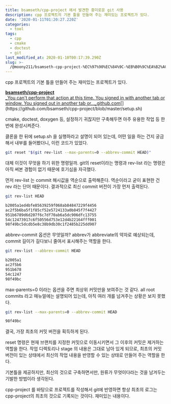 ```yaml
---
title: bsamseth/cpp-project 에서 발견한 흥미로운 git 사용
description: cpp 프로젝트의 기본 틀을 만들어 주는 재미있는 프로젝트가 있다.
date: '2020-01-11T01:20:27.220Z'
categories:
  - tool
tags:
  - cpp
  - cmake
  - doctest
  - git
last_modified_at: 2020-01-10T00:17:39.290Z
slug: >-
  /@moony211/bsamseth-cpp-project-%EC%97%90%EC%84%9C-%EB%B0%9C%EA%B2%AC%ED%95%9C-%ED%9D%A5%EB%AF%B8%EB%A1%9C%EC%9A%B4-git-%EC%82%AC%EC%9A%A9-92f088c21fd0
---
```


cpp 프로젝트의 기본 틀을 만들어 주는 재미있는 프로젝트가 있다.

[**bsamseth/cpp-project**  
_You can't perform that action at this time. You signed in with another tab or window. You signed out in another tab or…_github.com](https://github.com/bsamseth/cpp-project/blob/master/setup.sh "https://github.com/bsamseth/cpp-project/blob/master/setup.sh")[](https://github.com/bsamseth/cpp-project/blob/master/setup.sh)

cmake, doctest, doxygen 등, 설정하기 귀찮지만 구축해두면 아주 유용한 작업 등 한 번에 완성시켜준다.

클론을 한 뒤에 setup.sh 을 실행하라고 설명이 되어 있는데, 어떤 일을 하는 건지 궁금해서 내부를 들어봤더니, 이런 코드가 있었다.

```bash
git reset "$(git rev-list --max-parents=0 --abbrev-commit HEAD)"
```

대체 이것이 무엇을 하기 위한 명령일까. git의 reset이라는 명령과 rev-list 라는 명령은 아직 써본 경험이 없기 때문에 호기심을 자극했다.

먼저 rev-list 는 commit 해시값을 역순으로 출력해준다. 역순이라고 굳이 표현한 건 rev 라는 단어 때문이다. 결과적으로 최신 commit 버전이 가장 먼저 출력된다.

```bash
git rev-list HEAD

b2005a1ed4bfe85639259f068ab84847229f4456  
ac2f5b6ba5f1f85cf52e5724133a0b845f7f4427  
951b6789d6d207f6c7df70ab6a5dc906dfc13755  
54c12473917c6f50556d753e12d4b22164fff001  
98f49bc5dcdb5e8c38b9db30c1f2485b225dd907
```

abbrev-commit 옵션은 무엇일까? abbrev가 abbreviate의 약자로 예상되는데, commit 길이가 길다보니 줄여서 표시해주는 역할을 한다.

```bash
git rev-list --abbrev-commit HEAD

b2005a1  
ac2f5b6  
951b678  
54c1247  
98f49bc
```

max-parents=0 이라는 옵션을 주면 최상위 커밋만을 보여주는 것 같다. all root commits 라고 매뉴얼에는 설명되어 있는데, 아직 여러 개를 넘겨주는 상황은 보지 못했다.

```bash
git rev-list --max-parents=0 --abbrev-commit HEAD

98f49bc
```

결국, 가장 최초의 커밋 버전을 획득하게 된다.

reset 명령은 현재 브랜치를 지정한 커밋으로 이동시키면서 그 이후의 커밋은 제거하는 역할을 한다. 작업 디렉토리나 stage 의 내용은 그대로 남아 있게 되므로, 최초의 커밋 버전이 있는 상태에서 최신의 작업 내용을 반영할 수 있는 상태로 만들어 주는 역할을 한다.

기본틀을 제공하지만, 최신의 것으로 구축하면서만, 원류가 무엇이다라는 것을 남겨두는 기발한 방법이라 생각된다.

cpp-project 를 바탕으로 프로젝트를 작성해서 git에 반영하면 항상 최초의 로그는 cpp-project의 최초의 것으로 기록되는 것이다. 재미있는 내용이다.